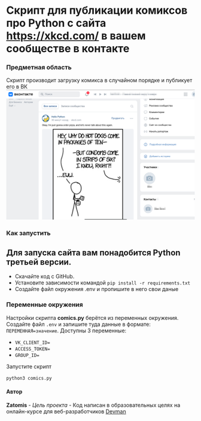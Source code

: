 # Скрипт для публикации комиксов про Python c сайта https://xkcd.com/ в вашем сообществе в контакте


### Предметная область

Скрипт производит загрузку комикса в случайном порядке и публикует его в ВК
![img.png](img.png)

### Как запустить

Для запуска сайта вам понадобится Python третьей версии.
- 
- Скачайте код с GitHub.
- Установите зависимости командой `pip install -r requirements.txt`
- Создайте файл окружения .env и пропишите в него свои даные

### Переменные окружения

Настройки скрипта **comics.py** берётся из переменных окружения.
Создайте файл `.env` и запишите туда данные в формате: `ПЕРЕМЕННАЯ=значение`.
Доступны 3 переменные:
- `VK_CLIENT_ID=` 
- `ACCESS_TOKEN=` 
- `GROUP_ID=` 

Запустите скрипт
```sh
python3 comics.py
```

#### Автор
**Zatomis** - *Цель проекта* - Код написан в образовательных целях на онлайн-курсе для веб-разработчиков [Devman](https://dvmn.org)
